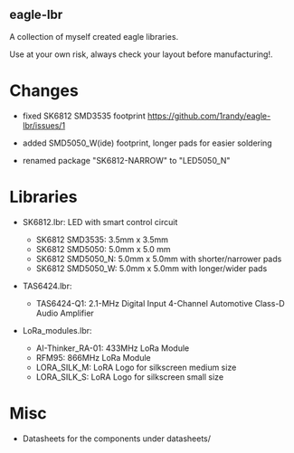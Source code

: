 ## eagle-lbr
A collection of myself created eagle libraries.

Use at your own risk, always check your layout before manufacturing!.

# Changes

- fixed SK6812 SMD3535 footprint
  https://github.com/1randy/eagle-lbr/issues/1

- added SMD5050_W(ide) footprint, longer pads for easier soldering

- renamed package "SK6812-NARROW" to "LED5050_N"

# Libraries

* SK6812.lbr:
  LED with smart control circuit
  - SK6812 SMD3535: 3.5mm x 3.5mm
  - SK6812 SMD5050: 5.0mm x 5.0 mm
  - SK6812 SMD5050_N: 5.0mm x 5.0mm with shorter/narrower pads
  - SK6812 SMD5050_W: 5.0mm x 5.0mm with longer/wider pads

* TAS6424.lbr:
  - TAS6424-Q1: 2.1-MHz Digital Input 4-Channel Automotive Class-D Audio Amplifier

* LoRa_modules.lbr:
  - AI-Thinker_RA-01: 433MHz LoRa Module
  - RFM95: 866MHz LoRa Module
  - LORA_SILK_M: LoRA Logo for silkscreen medium size
  - LORA_SILK_S: LoRA Logo for silkscreen small size

# Misc

* Datasheets for the components under datasheets/



